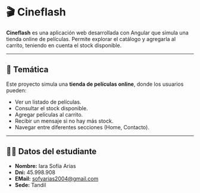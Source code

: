 # 🎬 Cineflash

**Cineflash** es una aplicación web desarrollada con Angular que simula una tienda online de películas. Permite explorar el catálogo y agregarla al carrito, teniendo en cuenta el stock disponible.

---

## 📌 Temática

Este proyecto simula una **tienda de películas online**, donde los usuarios pueden:

- Ver un listado de películas.
- Consultar el stock disponible.
- Agregar películas al carrito.
- Recibir un mensaje si no hay más stock.
- Navegar entre diferentes secciones (Home, Contacto).

---

## 👩‍🎓 Datos del estudiante

- **Nombre:** Iara Sofía Arias  
- **Dni:** 45.998.908  
- **EMail:** sofyarias2004@gmail.com 
- **Sede:** Tandil
